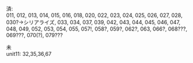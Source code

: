 済:   
011, 012, 013, 014, 015, 016, 018, 020, 022, 023, 024, 025, 026, 027, 028, 030?→シリアライズ, 033, 034, 037, 039, 042, 043, 044, 045, 046, 047, 048, 049, 052, 053, 054, 055, 057!, 058?, 059?, 062?, 063, 066?, 068???, 069???, 070(?), 079???

未  
unit11: 32,35,36,67